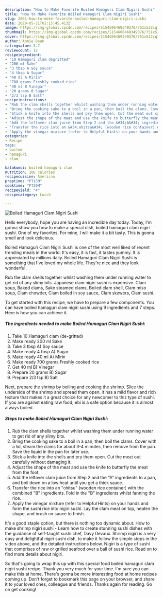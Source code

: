 ```yaml
---
description: "How to Make Favorite Boiled Hamaguri Clam Nigiri Sushi"
title: "How to Make Favorite Boiled Hamaguri Clam Nigiri Sushi"
slug: 2861-how-to-make-favorite-boiled-hamaguri-clam-nigiri-sushi
date: 2020-05-21T02:15:45.413Z
image: https://img-global.cpcdn.com/recipes/5154606469349376/751x532cq70/boiled-hamaguri-clam-nigiri-sushi-recipe-main-photo.jpg
thumbnail: https://img-global.cpcdn.com/recipes/5154606469349376/751x532cq70/boiled-hamaguri-clam-nigiri-sushi-recipe-main-photo.jpg
cover: https://img-global.cpcdn.com/recipes/5154606469349376/751x532cq70/boiled-hamaguri-clam-nigiri-sushi-recipe-main-photo.jpg
author: Annie Dean
ratingvalue: 3.7
reviewcount: 12
recipeingredient:
- "10 Hamaguri clam degritted"
- "200 ml Sake"
- "3 tbsp A Soy sauce"
- "4 tbsp A Sugar"
- "40 ml A Mirin"
- "700 grams Freshly cooked rice"
- "40 ml B Vinegar"
- "20 grams B Sugar"
- "2/3 tsp B Salt"
recipeinstructions:
- "Rub the clam shells together whilst washing them under running water to get rid of any slimy bits."
- "Bring the cooking sake to a boil in a pan, then boil the clams. Cover with a lid, steam the clams for about 3-4 minutes, then remove from the pan. Save the liquid in the pan for later use."
- "Stick a knife into the shells and pry them open. Cut the meat out carefully without damaging it."
- "Adjust the shape of the meat and use the knife to butterfly the meat from the foot."
- "Add the leftover clam juice from Step 2 and the &#34;A&#34; ingredients to a pan, and boil down on a low heat until you get a thick sauce."
- "Transfer the rice into an &#34;ohitsu&#34; (wooden rice container) with the combined &#34;B&#34; ingredients. Fold in the &#34;B&#34; ingredients whilst fanning the rice."
- "Apply the vinegar mixture (refer to Helpful Hints) on your hands and form the sushi rice into nigiri sushi. Lay the clam meat on top, neaten the shape, and brush on sauce to finish."
categories:
- Recipe
tags:
- boiled
- hamaguri
- clam

katakunci: boiled hamaguri clam 
nutrition: 106 calories
recipecuisine: American
preptime: "PT13M"
cooktime: "PT39M"
recipeyield: "4"
recipecategory: Lunch

---
```



![Boiled Hamaguri Clam Nigiri Sushi](https://img-global.cpcdn.com/recipes/5154606469349376/751x532cq70/boiled-hamaguri-clam-nigiri-sushi-recipe-main-photo.jpg)

Hello everybody, hope you are having an incredible day today. Today, I'm gonna show you how to make a special dish, boiled hamaguri clam nigiri sushi. One of my favorites. For mine, I will make it a bit tasty. This is gonna smell and look delicious.

Boiled Hamaguri Clam Nigiri Sushi is one of the most well liked of recent trending meals in the world. It's easy, it is fast, it tastes yummy. It is appreciated by millions daily. Boiled Hamaguri Clam Nigiri Sushi is something that I've loved my whole life. They're nice and they look wonderful.

Rub the clam shells together whilst washing them under running water to get rid of any slimy bits. Japanese clam nigiri sushi is expensive. Clam soup, Baked clams, Sake steamed clams, Boiled clam shell, Clam miso soup, Clam chowder, Clam boiled in soy sauce, Clam skewers, Clam sushi.


To get started with this recipe, we have to prepare a few components. You can have boiled hamaguri clam nigiri sushi using 9 ingredients and 7 steps. Here is how you can achieve it.

<!--inarticleads1-->

##### The ingredients needed to make Boiled Hamaguri Clam Nigiri Sushi:

1. Take 10 Hamaguri clam (de-gritted)
1. Make ready 200 ml Sake
1. Take 3 tbsp A) Soy sauce
1. Make ready 4 tbsp A) Sugar
1. Make ready 40 ml A) Mirin
1. Make ready 700 grams Freshly cooked rice
1. Get 40 ml B) Vinegar
1. Prepare 20 grams B) Sugar
1. Prepare 2/3 tsp B) Salt


Next, prepare the shrimp by boiling and cooking the shrimp. Slice the underside of the shrimp and spread them open. It has a mild flavor and rich texture that makes it a great choice for any newcomer to this type of sushi. If you are against eating raw food, ebi is a safe option because it is almost always boiled. 

<!--inarticleads2-->

##### Steps to make Boiled Hamaguri Clam Nigiri Sushi:

1. Rub the clam shells together whilst washing them under running water to get rid of any slimy bits.
1. Bring the cooking sake to a boil in a pan, then boil the clams. Cover with a lid, steam the clams for about 3-4 minutes, then remove from the pan. Save the liquid in the pan for later use.
1. Stick a knife into the shells and pry them open. Cut the meat out carefully without damaging it.
1. Adjust the shape of the meat and use the knife to butterfly the meat from the foot.
1. Add the leftover clam juice from Step 2 and the &#34;A&#34; ingredients to a pan, and boil down on a low heat until you get a thick sauce.
1. Transfer the rice into an &#34;ohitsu&#34; (wooden rice container) with the combined &#34;B&#34; ingredients. Fold in the &#34;B&#34; ingredients whilst fanning the rice.
1. Apply the vinegar mixture (refer to Helpful Hints) on your hands and form the sushi rice into nigiri sushi. Lay the clam meat on top, neaten the shape, and brush on sauce to finish.


It&#39;s a good staple option, but there is nothing too dynamic about. How to make shrimp nigiri sushi - Learn how to create stunning sushi dishes with the guidance of self-taught sushi chef, Davy Devaux. Shrimp nigiri is a very easy and delightful nigiri sushi dish, to make it follow the simple steps in the video above, and the detailed instructions below. Nigiri is a type of sushi that comprises of raw or grilled seafood over a ball of sushi rice. Read on to find more details about nigiri. 

So that's going to wrap this up with this special food boiled hamaguri clam nigiri sushi recipe. Thank you very much for your time. I'm sure you can make this at home. There's gonna be more interesting food at home recipes coming up. Don't forget to bookmark this page on your browser, and share it to your loved ones, colleague and friends. Thanks again for reading. Go on get cooking!
